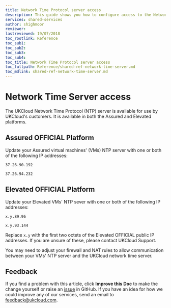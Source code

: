 ```yaml
---
title: Network Time Protocol server access
description: This guide shows you how to configure access to the Network Time Protocol (NTP) server within vCloud Director
services: shared-services
author: shighmoor
reviewer:
lastreviewed: 19/07/2018
toc_rootlink: Reference
toc_sub1: 
toc_sub2:
toc_sub3:
toc_sub4:
toc_title: Network Time Protocol server access
toc_fullpath: Reference/shared-ref-network-time-server.md
toc_mdlink: shared-ref-network-time-server.md
---
```


# Network Time Server access

The UKCloud Network Time Protocol (NTP) server is available for use by UKCloud's customers. It is available in both the Assured and Elevated platforms.

## Assured OFFICIAL Platform

Update your Assured virtual machines' (VMs) NTP server with one or both of the following IP addresses:

`37.26.90.192`

`37.26.94.232`

## Elevated OFFICIAL Platform

Update your Elevated VMs' NTP sever with one or both of the following IP addresses:

`x.y.89.96`

`x.y.93.144`

Replace `x.y` with the first two octets of the Elevated OFFICIAL public IP addresses. If you are unsure of these, please contact UKCloud Support.

You may need to adjust your firewall and NAT rules to allow communication between your VMs' NTP server and the UKCloud network time server.

## Feedback

If you find a problem with this article, click **Improve this Doc** to make the change yourself or raise an [issue](https://github.com/UKCloud/documentation/issues) in GitHub. If you have an idea for how we could improve any of our services, send an email to <feedback@ukcloud.com>.
